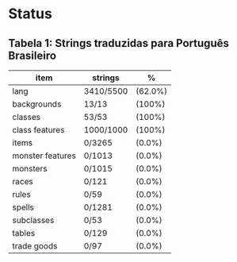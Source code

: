# Status

## Tabela 1: Strings traduzidas para Português Brasileiro

| item             | strings   | %       |
| ---------------- | --------- | ------- |
| lang             | 3410/5500 | (62.0%) |
| backgrounds      | 13/13     | (100%)  |
| classes          | 53/53     | (100%)  |
| class features   | 1000/1000 | (100%)  |
| items            | 0/3265    | (0.0%)  |
| monster features | 0/1013    | (0.0%)  |
| monsters         | 0/1015    | (0.0%)  |
| races            | 0/121     | (0.0%)  |
| rules            | 0/59      | (0.0%)  |
| spells           | 0/1281    | (0.0%)  |
| subclasses       | 0/53      | (0.0%)  |
| tables           | 0/129     | (0.0%)  |
| trade goods      | 0/97      | (0.0%)  |

